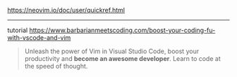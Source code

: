 
https://neovim.io/doc/user/quickref.html

---

tutorial
https://www.barbarianmeetscoding.com/boost-your-coding-fu-with-vscode-and-vim
> Unleash the power of Vim in Visual Studio Code, boost your productivity and **become an awesome developer**. Learn to code at the speed of thought.